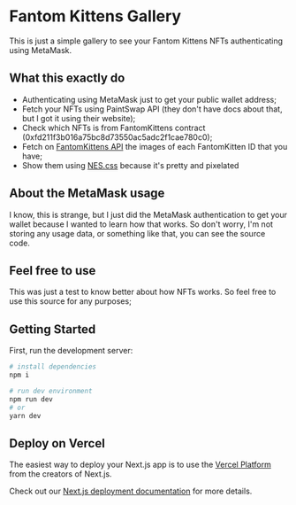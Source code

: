 # Fantom Kittens Gallery
This is just a simple gallery to see your Fantom Kittens NFTs authenticating using MetaMask.

## What this exactly do
- Authenticating using MetaMask just to get your public wallet address;
- Fetch your NFTs using PaintSwap API (they don't have docs about that, but I got it using their website);
- Check which NFTs is from FantomKittens contract (0xfd211f3b016a75bc8d73550ac5adc2f1cae780c0);
- Fetch on [FantomKittens API](https://github.com/fakenickels/fantom-kittens/blob/main/pages/api/kitten/%5Bid%5D.ts) the images of each FantomKitten ID that you have;
- Show them using [NES.css](https://nostalgic-css.github.io/NES.css/) because it's pretty and pixelated

## About the MetaMask usage
I know, this is strange, but I just did the MetaMask authentication to get your wallet because I wanted
to learn how that works. So don't worry, I'm not storing any usage data, or something like that, you can
see the source code.

## Feel free to use
This was just a test to know better about how NFTs works. So feel free to use this source for any purposes;

## Getting Started

First, run the development server:

```bash
# install dependencies
npm i

# run dev environment
npm run dev
# or
yarn dev
```

## Deploy on Vercel

The easiest way to deploy your Next.js app is to use the [Vercel Platform](https://vercel.com/new?utm_medium=default-template&filter=next.js&utm_source=create-next-app&utm_campaign=create-next-app-readme) from the creators of Next.js.

Check out our [Next.js deployment documentation](https://nextjs.org/docs/deployment) for more details.
